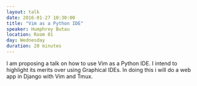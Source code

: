```yaml
---
layout: talk
date: 2016-01-27 10:30:00
title: "Vim as a Python IDE"
speaker: Humphrey Butau
location: Room 01
day: Wednesday
duration: 20 minutes
---
```


I am proposing a talk on how to use Vim as a Python IDE. I intend to highlight
its merits over using Graphical IDEs. In doing this i will do a web app in
Django with Vim and Tmux.
